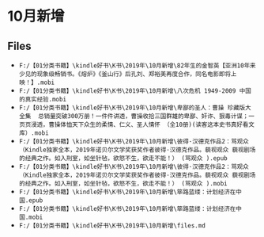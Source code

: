 # 10月新增

## Files

- `F:/【01分类书籍】\kindle好书\K书\2019年\10月新增\82年生的金智英【亚洲10年来少见的现象级畅销书。《熔炉》《釜山行》后孔刘、郑裕美再度合作，同名电影即将上映！】.mobi`
- `F:/【01分类书籍】\kindle好书\K书\2019年\10月新增\八次危机 1949-2009 中国的真实经验.mobi`
- `F:/【01分类书籍】\kindle好书\K书\2019年\10月新增\卑鄙的圣人：曹操 珍藏版大全集  总销量突破300万册！一件件讲透，曹操收拾三国群雄的卑鄙、奸诈、狠毒计谋；一页页浸透，曹操体恤天下众生的柔情、仁义、圣人情怀 （全10册)(读客这本史书真好看文库）.mobi`
- `F:/【01分类书籍】\kindle好书\K书\2019年\10月新增\彼得·汉德克作品2：骂观众（Kindle独家全本，2019年诺贝尔文学奖获奖作者彼得·汉德克作品。藐视观众 藐视剧场 的经典之作。如入刑室，如坐针毡，欲怒不生，欲走不能！） (骂观众 ).epub`
- `F:/【01分类书籍】\kindle好书\K书\2019年\10月新增\彼得·汉德克作品2：骂观众（Kindle独家全本，2019年诺贝尔文学奖获奖作者彼得·汉德克作品。藐视观众 藐视剧场 的经典之作。如入刑室，如坐针毡，欲怒不生，欲走不能！） (骂观众 ).mobi`
- `F:/【01分类书籍】\kindle好书\K书\2019年\10月新增\筚路蓝缕：计划经济在中国.epub`
- `F:/【01分类书籍】\kindle好书\K书\2019年\10月新增\筚路蓝缕：计划经济在中国.mobi`
- `F:/【01分类书籍】\kindle好书\K书\2019年\10月新增\files.md`
